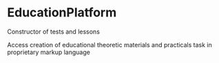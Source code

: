 # EducationPlatform
Constructor of tests and lessons

Access creation of educational theoretic materials and practicals task in proprietary markup language  
